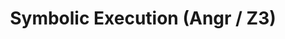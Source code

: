 ---
title: Symbolic Execution (Angr / Z3)
time_start: 2024-04-12T00:00:00.000Z
time_close: 2024-04-12T01:00:00.000Z
week_number: 12
credit:
  - Pete Stenger
featured: false
location: Everitt Lab 2310
tags:
  - rev
  - pwn
---